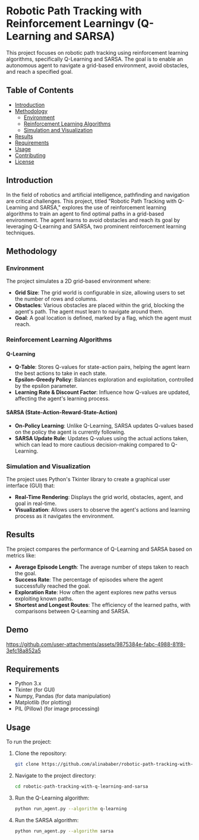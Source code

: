 # Robotic Path Tracking with Reinforcement Learningv (Q-Learning and SARSA)

This project focuses on robotic path tracking using reinforcement learning algorithms, specifically Q-Learning and SARSA. The goal is to enable an autonomous agent to navigate a grid-based environment, avoid obstacles, and reach a specified goal.

## Table of Contents

- [Introduction](#introduction)
- [Methodology](#methodology)
  - [Environment](#environment)
  - [Reinforcement Learning Algorithms](#reinforcement-learning-algorithms)
  - [Simulation and Visualization](#simulation-and-visualization)
- [Results](#results)
- [Requirements](#requirements)
- [Usage](#usage)
- [Contributing](#contributing)
- [License](#license)

## Introduction

In the field of robotics and artificial intelligence, pathfinding and navigation are critical challenges. This project, titled "Robotic Path Tracking with Q-Learning and SARSA," explores the use of reinforcement learning algorithms to train an agent to find optimal paths in a grid-based environment. The agent learns to avoid obstacles and reach its goal by leveraging Q-Learning and SARSA, two prominent reinforcement learning techniques.

## Methodology

### Environment

The project simulates a 2D grid-based environment where:
- **Grid Size**: The grid world is configurable in size, allowing users to set the number of rows and columns.
- **Obstacles**: Various obstacles are placed within the grid, blocking the agent's path. The agent must learn to navigate around them.
- **Goal**: A goal location is defined, marked by a flag, which the agent must reach.

### Reinforcement Learning Algorithms

#### Q-Learning
- **Q-Table**: Stores Q-values for state-action pairs, helping the agent learn the best actions to take in each state.
- **Epsilon-Greedy Policy**: Balances exploration and exploitation, controlled by the epsilon parameter.
- **Learning Rate & Discount Factor**: Influence how Q-values are updated, affecting the agent's learning process.

#### SARSA (State-Action-Reward-State-Action)
- **On-Policy Learning**: Unlike Q-Learning, SARSA updates Q-values based on the policy the agent is currently following.
- **SARSA Update Rule**: Updates Q-values using the actual actions taken, which can lead to more cautious decision-making compared to Q-Learning.

### Simulation and Visualization

The project uses Python's Tkinter library to create a graphical user interface (GUI) that:
- **Real-Time Rendering**: Displays the grid world, obstacles, agent, and goal in real-time.
- **Visualization**: Allows users to observe the agent's actions and learning process as it navigates the environment.

## Results

The project compares the performance of Q-Learning and SARSA based on metrics like:
- **Average Episode Length**: The average number of steps taken to reach the goal.
- **Success Rate**: The percentage of episodes where the agent successfully reached the goal.
- **Exploration Rate**: How often the agent explores new paths versus exploiting known paths.
- **Shortest and Longest Routes**: The efficiency of the learned paths, with comparisons between Q-Learning and SARSA.

## Demo

https://github.com/user-attachments/assets/9875384e-fabc-4988-81f8-3efc18a852a5

## Requirements

- Python 3.x
- Tkinter (for GUI)
- Numpy, Pandas (for data manipulation)
- Matplotlib (for plotting)
- PIL (Pillow) (for image processing)

## Usage

To run the project:

1. Clone the repository:
   ```bash
   git clone https://github.com/alinababer/robotic-path-tracking-with-q-learning-and-sarsa.git
2. Navigate to the project directory:
   ```bash
   cd robotic-path-tracking-with-q-learning-and-sarsa
3. Run the Q-Learning algorithm:
   ```bash
   python run_agent.py --algorithm q-learning
4. Run the SARSA algorithm:
   ```bash
   python run_agent.py --algorithm sarsa
